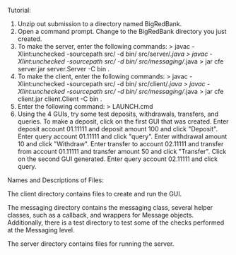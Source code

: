 Tutorial:

1. Unzip out submission to a directory named BigRedBank.
2. Open a command prompt. Change to the BigRedBank directory you just created.
3. To make the server, enter the following commands:
        > javac -Xlint:unchecked -sourcepath src/ -d bin/ src/server/*.java
        > javac -Xlint:unchecked -sourcepath src/ -d bin/ src/messaging/*.java
        > jar cfe server.jar server.Server -C bin .
4. To make the client, enter the following commands:
        > javac -Xlint:unchecked -sourcepath src/ -d bin/ src/client/*.java
        > javac -Xlint:unchecked -sourcepath src/ -d bin/ src/messaging/*.java
        > jar cfe client.jar client.Client -C bin .
3. Enter the following command:
        > LAUNCH.cmd
4. Using the 4 GUIs, try some test deposits, withdrawals, transfers, and queries.
   To make a deposit, click on the first GUI that was created. Enter deposit account 
   01.11111 and deposit amount 100 and click "Deposit". Enter query account 
   01.11111 and click "query". Enter withdrawal amount 10 and click "Withdraw". Enter
   transfer to account 02.11111 and transfer from account 01.11111 and transfer amount
   50 and click "Transfer". Click on the second GUI generated. Enter query account 02.11111
   and click query.

Names and Descriptions of Files:

The client directory contains files to create and run the GUI. 

The messaging directory contains the messaging class, several helper classes,
such as a callback, and wrappers for Message objects. Additionally, there is a
test directory to test some of the checks performed at the Messaging level.

The server directory contains files for running the server.

